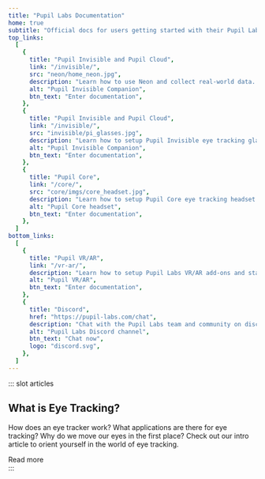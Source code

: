 ```yaml
---
title: "Pupil Labs Documentation"
home: true
subtitle: "Official docs for users getting started with their Pupil Labs eye tracking glasses and for developers working on eye tracking applications and integrations."
top_links:
  [
    {
      title: "Pupil Invisible and Pupil Cloud",
      link: "/invisible/",
      src: "neon/home_neon.jpg",
      description: "Learn how to use Neon and collect real-world data. Connect to Pupil Cloud, manage your data, analyze, and take your research to the next level.",
      alt: "Pupil Invisible Companion",
      btn_text: "Enter documentation",
    },
    {
      title: "Pupil Invisible and Pupil Cloud",
      link: "/invisible/",
      src: "invisible/pi_glasses.jpg",
      description: "Learn how to setup Pupil Invisible eye tracking glasses and collect real world data. Connect to Pupil Cloud, manage your data, analyze, and take your research to the next level.",
      alt: "Pupil Invisible Companion",
      btn_text: "Enter documentation",
    },
    {
      title: "Pupil Core",
      link: "/core/",
      src: "core/imgs/core_headset.jpg",
      description: "Learn how to setup Pupil Core eye tracking headset and collect data with Pupil Capture. Use Pupil Player to explore your data in greater detail.",
      alt: "Pupil Core headset",
      btn_text: "Enter documentation",
    },
  ]
bottom_links:
  [
    {
      title: "Pupil VR/AR",
      link: "/vr-ar/",
      description: "Learn how to setup Pupil Labs VR/AR add-ons and start developing your VR/AR research, applications, and integrations.",
      alt: "Pupil VR/AR",
      btn_text: "Enter documentation",
    },
    {
      title: "Discord",
      href: "https://pupil-labs.com/chat",
      description: "Chat with the Pupil Labs team and community on discord.",
      alt: "Pupil Labs Discord channel",
      btn_text: "Chat now",
      logo: "discord.svg",
    },
  ]
---
```


::: slot articles

## What is Eye Tracking?

How does an eye tracker work? What applications are there for eye tracking? Why do we move our eyes in the first place? Check out our intro article to orient yourself in the world of eye tracking. 

<div>
  <v-btn round dark href="https://pupil-labs.com/blog/news/what-is-eye-tracking/" class="bg-link-blue ma-0 elevation-0"> Read more</v-btn>
</div>
:::
